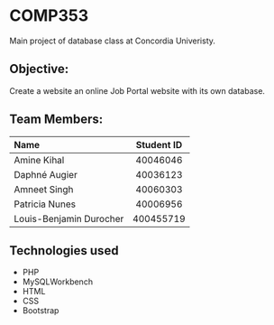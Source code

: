 # COMP353
Main project of database class at Concordia Univeristy. 

## Objective:
Create a website an online Job Portal website with its own database.

## Team Members:

| Name                    |Student ID|
|:------------------------|:--------:|
| Amine Kihal    | 40046046 |
| Daphné Augier     | 40036123 |
| Amneet Singh    | 40060303 |
| Patricia Nunes    | 40006956 |
| Louis-Benjamin Durocher    | 400455719 |

## Technologies used
* PHP
* MySQLWorkbench
* HTML
* CSS
* Bootstrap


